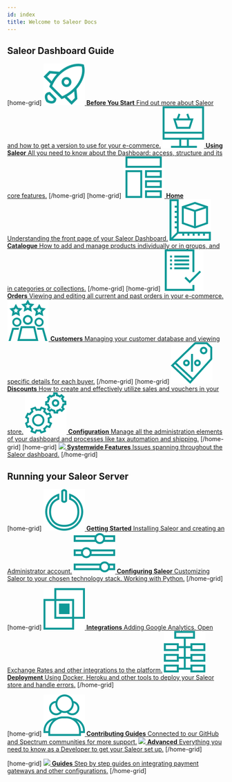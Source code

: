 ```yaml
---
id: index
title: Welcome to Saleor Docs
---
```


## Saleor Dashboard Guide

[home-grid]
[![](assets/icons/before-start.png) **Before You Start** Find out more about Saleor and how to get a version to use for your e-commerce.](dashboard/before-you-start.md)
[![](assets/icons/using-saleor.png) **Using Saleor** All you need to know about the Dashboard: access, structure and its core features.](dashboard/using-saleor.md)
[/home-grid]
[home-grid]
[![](assets/icons/storefront.png) **Home** Understanding the front page of your Saleor Dashboard.](dashboard/home.md)
[![](assets/icons/catalogue.png) **Catalogue** How to add and manage products individually or in groups, and in categories or collections.](dashboard/catalog/intro.md)
[/home-grid]
[home-grid]
[![](assets/icons/orders.png) **Orders** Viewing and editing all current and past orders in your e-commerce.](dashboard/orders.md)
[![](assets/icons/customers.png) **Customers** Managing your customer database and viewing specific details for each buyer.](dashboard/customers.md)
[/home-grid]
[home-grid]
[![](assets/icons/discounts.png) **Discounts** How to create and effectively utilize sales and vouchers in your store.](dashboard/discounts/sales.md)
[![](assets/icons/configure.png) **Configuration** Manage all the administration elements of your dashboard and processes like tax automation and shipping.](dashboard/configuration/intro.md)
[/home-grid]
[home-grid]
[![](assets/icons/niema) **Systemwide Features** Issues spanning throughout the Saleor dashboard.](dashboard/discounts/sales.md)
[/home-grid]


## Running your Saleor Server

[home-grid]
[![](assets/icons/getting-started.png) **Getting Started** Installing Saleor and creating an Administrator account.](getting-started/intro.md)
[![](assets/icons/customizing.png) **Configuring Saleor** Customizing Saleor to your chosen technology stack. Working with Python.](customization/intro.md)
[/home-grid]

[home-grid]
[![](assets/icons/integrations.png) **Integrations** Adding Google Analytics, Open Exchange Rates and other integrations to the platform.](integrations/intro.md)
[![](assets/icons/architecture.png) **Deployment** Using Docker, Heroku and other tools to deploy your Saleor store and handle errors.](deployment/intro.md)
[/home-grid]

[home-grid]
[![](assets/icons/contribute.png) **Contributing Guides** Connected to our GitHub and Spectrum communities for more support.](contributing/intro.md)
[![](assets/icons/niema) **Advanced** Everything you need to know as a Developer to get  your Saleor set up.](advanced/intro.md)
[/home-grid]

[home-grid]
[![](assets/icons/niema) **Guides** Step by step guides on integrating payment gateways and other configurations.](payment-gateways/intro.md)
[/home-grid]


